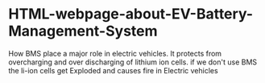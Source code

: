 # HTML-webpage-about-EV-Battery-Management-System
How BMS place a major role in electric vehicles. It protects from overcharging and over discharging of lithium ion cells. if we don't use BMS  the li-ion cells get Exploded and causes  fire in Electric vehicles 
